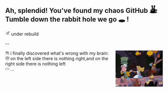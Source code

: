 ## Ah, splendid! You've found my chaos GitHub <img width="5%" src="./icons/bunny-2.png"/> <br>Tumble down the rabbit hole we go 🕳️ !

<img width="3%" src="./icons/rocket.png"/> under rebuild

--

<img src="./icons/alice-tea.gif" align="right" width="30%"/>

<div align="left">
  <img width="2.5%" src="./icons/rabbit-in-a-hat.png"/> i finally discovered what's wrong with my brain:<br>
  <img width="2.5%" src="./icons/rabbit.png"/> on the left side there is nothing right,and on the right side there is nothing left<br>
  <img  width="2.5%" src="./icons/hole.png"/> ...
</div>


<br clear="left"/>

